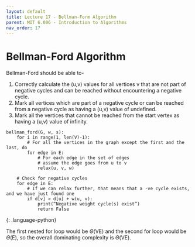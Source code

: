 ```yaml
---
layout: default
title: Lecture 17 - Bellman-Form Algorithm
parent: MIT 6.006 - Introduction to Algorithms
nav_order: 17
---
```


# Bellman-Ford Algorithm
Bellman-Ford should be able to-
1. Correctly calculate the (u,v) values for all vertices v that are not part of negative cycles and can be reached without encountering a negative cycle.
2. Mark all vertices which are part of a negative cycle or can be reached from a negative cycle as having a (u,v) value of undefined.
3. Mark all the vertices that cannot be reached from the start vertex as having a (u,v) value of infinity.

~~~
bellman_ford(G, w, s):
    for i in range(1, len(V)-1):
        # For all the vertices in the graph except the first and the last, do
        for edge in E:
            # For each edge in the set of edges
            # assume the edge goes from u to v
            relax(u, v, w)
    
    # Check for negative cycles
    for edge in E:
        # If we can relax further, that means that a -ve cycle exists, and we have just found one
        if d[v] > d[u] + w(u, v):
            print(“Negative weight cycle(s) exist”)
            return False
~~~
{: .language-python}

The first nested for loop would be $\Theta$(VE) and the second for loop would be $\Theta$(E), so the overall dominating complexity is $\Theta$(VE).